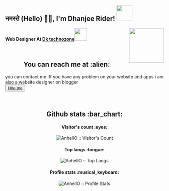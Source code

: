 <h2>नमस्ते (Hello) 👋🏻, I'm Dhanjee Rider! <img src="https://media.giphy.com/media/12oufCB0MyZ1Go/giphy.gif" width="50"></h2>
<img align='right' src="https://media.giphy.com/media/M9gbBd9nbDrOTu1Mqx/giphy.gif" width="110" border-radius="10px">
<p><b>Web Designer At <a href="http://www.dktechnozone.in">Dk technozone</a><img src="https://media.giphy.com/media/WUlplcMpOCEmTGBtBW/giphy.gif" width="40px"> 
</b></p>

<br />
<h2 align="center">You can reach me at :alien:</h2>

<p align="center">

you can contact me iff you have any problem on your website and apps i am also a website designer on blogger
<br>
<button><a href="https://telegram.me/dhanjeerider">Hire me </a></button>


<br>    
  <a href="https://www.instagram.com/dhanjeerider1"> <i class="fa-brands fa-instagram"></i>
  </a>
  
  <a href="https://facebook.com/dhanjeerider"> <i class="fa-brands fa-facebook"></i> </a>
  
   <a href="https://youtube.com/dhanjeerider">  <i class="fa-brands fa-youtube"></i> </a>
   
    

<link rel="stylesheet" href="https://cdn.jsdelivr.net/gh/dhanjeerider/dhanjeerider@main/Style.css">

 </p>
 
<h2 align="center">Github stats :bar_chart:</h2>

<h4 align="center">Visitor's count :eyes:</h4>

<p align="center"><img src="https://profile-counter.glitch.me/{AnhellO}/count.svg" alt="AnhellO :: Visitor's Count" /></p>

<h4 align="center">Top langs :tongue:</h4>

<p align="center"><img src="https://github-readme-stats.vercel.app/api/top-langs/?username=dhanjeerider&langs_count=10&theme=tokyonight&layout=compact" alt="AnhellO :: Top Langs" /></p>

<h4 align="center">Profile stats :musical_keyboard:</h4>

<p align="center"><img src="https://github-readme-stats.vercel.app/api?username=dhanjeerider&show_icons=true&theme=synthwave" alt="AnhellO :: Profile Stats" /></p>
